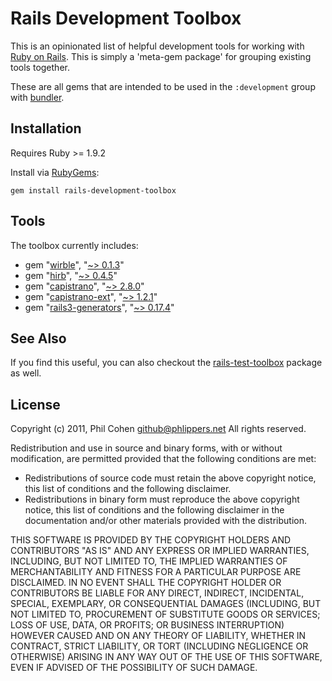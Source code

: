# Rails Development Toolbox

This is an opinionated list of helpful development tools for working with [Ruby on Rails](http://rubyonrails.org). This is simply a 'meta-gem package' for grouping existing tools together.

These are all gems that are intended to be used in the `:development` group with [bundler]().


## Installation

Requires Ruby >= 1.9.2

Install via [RubyGems](http://rubygems.org):

```
gem install rails-development-toolbox
```


## Tools

The toolbox currently includes:

* gem "[wirble](http://pablotron.org/software/wirble/)", "[~> 0.1.3](http://rubygems.org/gems/wirble)"
* gem "[hirb](http://tagaholic.me/hirb/)", "[~> 0.4.5](http://rubygems.org/gems/hirb)"
* gem "[capistrano](https://github.com/capistrano/capistrano)", "[~> 2.8.0](http://rubygems.org/gems/capistrano)"
* gem "[capistrano-ext](https://github.com/capistrano/capistrano-ext)", "[~> 1.2.1](http://rubygems.org/gems/capistrano-ext)"
* gem "[rails3-generators](https://github.com/indirect/rails3-generators)", "[~> 0.17.4](http://rubygems.org/gems/rails3-generators)"


## See Also

If you find this useful, you can also checkout the [rails-test-toolbox](https://github.com/phlipper/rails-test-toolbox) package as well.


## License

Copyright (c) 2011, Phil Cohen <github@phlippers.net>
All rights reserved.

Redistribution and use in source and binary forms, with or without modification, are permitted provided that the following conditions are met:

* Redistributions of source code must retain the above copyright notice, this list of conditions and the following disclaimer.
* Redistributions in binary form must reproduce the above copyright notice, this list of conditions and the following disclaimer in the documentation and/or other materials provided with the distribution.

THIS SOFTWARE IS PROVIDED BY THE COPYRIGHT HOLDERS AND CONTRIBUTORS "AS IS" AND ANY EXPRESS OR IMPLIED WARRANTIES, INCLUDING, BUT NOT LIMITED TO, THE IMPLIED WARRANTIES OF MERCHANTABILITY AND FITNESS FOR A PARTICULAR PURPOSE ARE DISCLAIMED. IN NO EVENT SHALL THE COPYRIGHT HOLDER OR CONTRIBUTORS BE LIABLE FOR ANY DIRECT, INDIRECT, INCIDENTAL, SPECIAL, EXEMPLARY, OR CONSEQUENTIAL DAMAGES (INCLUDING, BUT NOT LIMITED TO, PROCUREMENT OF SUBSTITUTE GOODS OR SERVICES; LOSS OF USE, DATA, OR PROFITS; OR BUSINESS INTERRUPTION) HOWEVER CAUSED AND ON ANY THEORY OF LIABILITY, WHETHER IN CONTRACT, STRICT LIABILITY, OR TORT (INCLUDING NEGLIGENCE OR OTHERWISE) ARISING IN ANY WAY OUT OF THE USE OF THIS SOFTWARE, EVEN IF ADVISED OF THE POSSIBILITY OF SUCH DAMAGE.